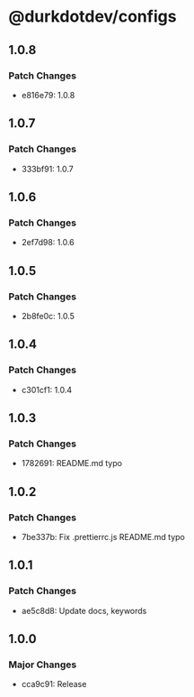 # @durkdotdev/configs

## 1.0.8

### Patch Changes

- e816e79: 1.0.8

## 1.0.7

### Patch Changes

- 333bf91: 1.0.7

## 1.0.6

### Patch Changes

- 2ef7d98: 1.0.6

## 1.0.5

### Patch Changes

- 2b8fe0c: 1.0.5

## 1.0.4

### Patch Changes

- c301cf1: 1.0.4

## 1.0.3

### Patch Changes

- 1782691: README.md typo

## 1.0.2

### Patch Changes

- 7be337b: Fix .prettierrc.js README.md typo

## 1.0.1

### Patch Changes

- ae5c8d8: Update docs, keywords

## 1.0.0

### Major Changes

- cca9c91: Release
